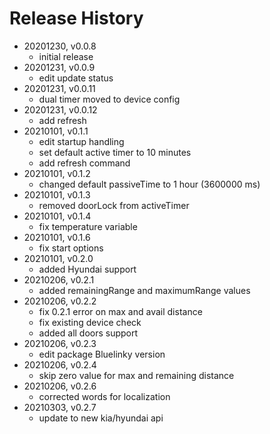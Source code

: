 # Release History

* 20201230, v0.0.8
	* initial release
* 20201231, v0.0.9
	* edit update status
* 20201231, v0.0.11
	* dual timer moved to device config
* 20201231, v0.0.12
	* add refresh
* 20210101, v0.1.1
	* edit startup handling
	* set default active timer to 10 minutes
	* add refresh command
* 20210101, v0.1.2
	* changed default passiveTime to 1 hour (3600000 ms)
* 20210101, v0.1.3
	* removed doorLock from activeTimer
* 20210101, v0.1.4
	* fix temperature variable
* 20210101, v0.1.6
	* fix start options
* 20210101, v0.2.0
	* added Hyundai support
* 20210206, v0.2.1
	* added remainingRange and maximumRange values
* 20210206, v0.2.2
	* fix 0.2.1 error on max and avail distance
	* fix existing device check
	* added all doors support
* 20210206, v0.2.3
	* edit package Bluelinky version
* 20210206, v0.2.4
	* skip zero value for max and remaining distance
* 20210206, v0.2.6
	* corrected words for localization
* 20210303, v0.2.7
	* update to new kia/hyundai api
